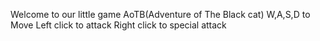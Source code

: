 Welcome to our little game
AoTB(Adventure of The Black cat)
W,A,S,D to Move
Left click to attack
Right click to special attack
